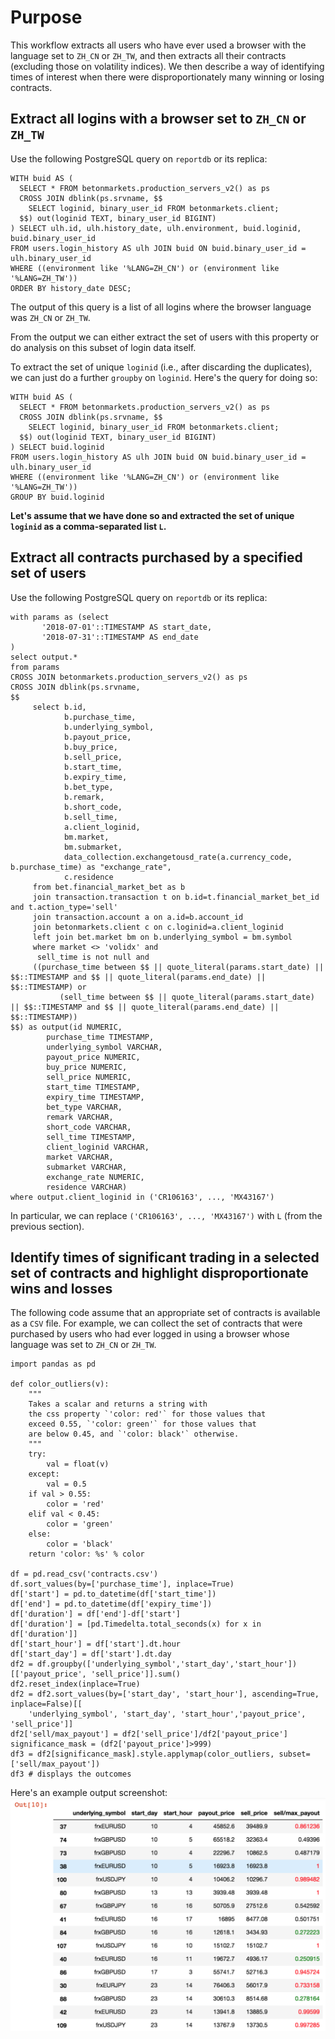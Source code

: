# Purpose
This workflow extracts all users who have ever used a browser with the language set to `ZH_CN` or `ZH_TW`, and then extracts all their contracts (excluding those on volatility indices). We then describe a way of identifying times of interest when there were disproportionately many winning or losing contracts.

## Extract all logins with a browser set to `ZH_CN` or `ZH_TW`
Use the following PostgreSQL query on `reportdb` or its replica:
```
WITH buid AS (
  SELECT * FROM betonmarkets.production_servers_v2() as ps
  CROSS JOIN dblink(ps.srvname, $$
    SELECT loginid, binary_user_id FROM betonmarkets.client;
  $$) out(loginid TEXT, binary_user_id BIGINT)
) SELECT ulh.id, ulh.history_date, ulh.environment, buid.loginid, buid.binary_user_id
FROM users.login_history AS ulh JOIN buid ON buid.binary_user_id = ulh.binary_user_id
WHERE ((environment like '%LANG=ZH_CN') or (environment like '%LANG=ZH_TW'))
ORDER BY history_date DESC;
```
The output of this query is a list of all logins where the browser language was `ZH_CN` or `ZH_TW`.

From the output we can either extract the set of users with this property or do analysis on this subset of login data itself.

To extract the set of unique `loginid` (i.e., after discarding the duplicates), we can just do a further `groupby` on `loginid`. Here's the query for doing so:
```
WITH buid AS (
  SELECT * FROM betonmarkets.production_servers_v2() as ps
  CROSS JOIN dblink(ps.srvname, $$
    SELECT loginid, binary_user_id FROM betonmarkets.client;
  $$) out(loginid TEXT, binary_user_id BIGINT)
) SELECT buid.loginid
FROM users.login_history AS ulh JOIN buid ON buid.binary_user_id = ulh.binary_user_id
WHERE ((environment like '%LANG=ZH_CN') or (environment like '%LANG=ZH_TW'))
GROUP BY buid.loginid
```

**Let's assume that we have done so and extracted the set of unique `loginid` as a comma-separated list `L`.**

## Extract all contracts purchased by a specified set of users
Use the following PostgreSQL query on `reportdb` or its replica:
```
with params as (select
       '2018-07-01'::TIMESTAMP AS start_date,
       '2018-07-31'::TIMESTAMP AS end_date
)   
select output.*
from params
CROSS JOIN betonmarkets.production_servers_v2() as ps
CROSS JOIN dblink(ps.srvname,
$$
     select b.id, 
            b.purchase_time, 
            b.underlying_symbol, 
            b.payout_price, 
            b.buy_price, 
            b.sell_price, 
            b.start_time,
            b.expiry_time, 
            b.bet_type, 
            b.remark, 
            b.short_code, 
            b.sell_time, 
            a.client_loginid, 
            bm.market, 
            bm.submarket, 
            data_collection.exchangetousd_rate(a.currency_code, b.purchase_time) as "exchange_rate",
            c.residence
     from bet.financial_market_bet as b
     join transaction.transaction t on b.id=t.financial_market_bet_id and t.action_type='sell'
     join transaction.account a on a.id=b.account_id
     join betonmarkets.client c on c.loginid=a.client_loginid
     left join bet.market bm on b.underlying_symbol = bm.symbol
     where market <> 'volidx' and
      sell_time is not null and
     ((purchase_time between $$ || quote_literal(params.start_date) || $$::TIMESTAMP and $$ || quote_literal(params.end_date) || $$::TIMESTAMP) or
           (sell_time between $$ || quote_literal(params.start_date) || $$::TIMESTAMP and $$ || quote_literal(params.end_date) || $$::TIMESTAMP))
$$) as output(id NUMERIC, 
        purchase_time TIMESTAMP, 
        underlying_symbol VARCHAR, 
        payout_price NUMERIC, 
        buy_price NUMERIC, 
        sell_price NUMERIC, 
        start_time TIMESTAMP, 
        expiry_time TIMESTAMP, 
        bet_type VARCHAR,
        remark VARCHAR, 
        short_code VARCHAR, 
        sell_time TIMESTAMP, 
        client_loginid VARCHAR,
        market VARCHAR,
        submarket VARCHAR,
        exchange_rate NUMERIC,
        residence VARCHAR)
where output.client_loginid in ('CR106163', ..., 'MX43167')
```
In particular, we can replace `('CR106163', ..., 'MX43167')` with `L` (from the previous section).

## Identify times of significant trading in a selected set of contracts and highlight disproportionate wins and losses
The following code assume that an appropriate set of contracts is available as a `CSV` file. For example, we can collect the set of contracts that were purchased by users who had ever logged in using a browser whose language was set to `ZH_CN` or `ZH_TW`.

```
import pandas as pd

def color_outliers(v):
    """
    Takes a scalar and returns a string with
    the css property `'color: red'` for those values that
    exceed 0.55, `'color: green'` for those values that
    are below 0.45, and `'color: black'` otherwise.
    """
    try:
        val = float(v)
    except:
        val = 0.5
    if val > 0.55:
        color = 'red' 
    elif val < 0.45:
        color = 'green' 
    else:
        color = 'black'
    return 'color: %s' % color

df = pd.read_csv('contracts.csv')
df.sort_values(by=['purchase_time'], inplace=True)
df['start'] = pd.to_datetime(df['start_time'])
df['end'] = pd.to_datetime(df['expiry_time'])
df['duration'] = df['end']-df['start']
df['duration'] = [pd.Timedelta.total_seconds(x) for x in df['duration']]
df['start_hour'] = df['start'].dt.hour
df['start_day'] = df['start'].dt.day
df2 = df.groupby(['underlying_symbol','start_day','start_hour'])[['payout_price', 'sell_price']].sum()
df2.reset_index(inplace=True)
df2 = df2.sort_values(by=['start_day', 'start_hour'], ascending=True, inplace=False)[[
    'underlying_symbol', 'start_day', 'start_hour','payout_price', 'sell_price']]
df2['sell/max_payout'] = df2['sell_price']/df2['payout_price']
significance_mask = (df2['payout_price']>999)
df3 = df2[significance_mask].style.applymap(color_outliers, subset=['sell/max_payout'])
df3 # displays the outcomes
```
Here's an example output screenshot:
 ![Output](significant.png)
